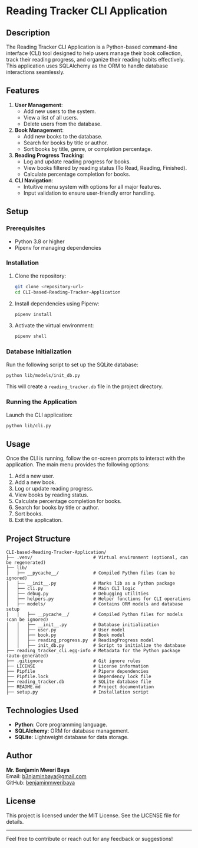 # Reading Tracker CLI Application

## Description
The Reading Tracker CLI Application is a Python-based command-line interface (CLI) tool designed to help users manage their book collection, track their reading progress, and organize their reading habits effectively. This application uses SQLAlchemy as the ORM to handle database interactions seamlessly.

## Features
1. **User Management**:
   - Add new users to the system.
   - View a list of all users.
   - Delete users from the database.
2. **Book Management**:
   - Add new books to the database.
   - Search for books by title or author.
   - Sort books by title, genre, or completion percentage.
3. **Reading Progress Tracking**:
   - Log and update reading progress for books.
   - View books filtered by reading status (To Read, Reading, Finished).
   - Calculate percentage completion for books.
4. **CLI Navigation**:
   - Intuitive menu system with options for all major features.
   - Input validation to ensure user-friendly error handling.

## Setup
### Prerequisites
- Python 3.8 or higher
- Pipenv for managing dependencies

### Installation
1. Clone the repository:
   ```bash
   git clone <repository-url>
   cd CLI-based-Reading-Tracker-Application
   ```
2. Install dependencies using Pipenv:
   ```bash
   pipenv install
   ```
3. Activate the virtual environment:
   ```bash
   pipenv shell
   ```

### Database Initialization
Run the following script to set up the SQLite database:
```bash
python lib/models/init_db.py
```
This will create a `reading_tracker.db` file in the project directory.

### Running the Application
Launch the CLI application:
```bash
python lib/cli.py
```

## Usage
Once the CLI is running, follow the on-screen prompts to interact with the application. The main menu provides the following options:
1. Add a new user.
2. Add a new book.
3. Log or update reading progress.
4. View books by reading status.
5. Calculate percentage completion for books.
6. Search for books by title or author.
7. Sort books.
0. Exit the application.

## Project Structure
```
CLI-based-Reading-Tracker-Application/
├── .venv/                       # Virtual environment (optional, can be regenerated)
├── lib/
│   ├── __pycache__/             # Compiled Python files (can be ignored)
│   ├── __init__.py              # Marks lib as a Python package
│   ├── cli.py                   # Main CLI logic
│   ├── debug.py                 # Debugging utilities
│   ├── helpers.py               # Helper functions for CLI operations
│   ├── models/                  # Contains ORM models and database setup
│   │   ├── __pycache__/         # Compiled Python files for models (can be ignored)
│   │   ├── __init__.py          # Database initialization
│   │   ├── user.py              # User model
│   │   ├── book.py              # Book model
│   │   ├── reading_progress.py  # ReadingProgress model
│   │   ├── init_db.py           # Script to initialize the database
├── reading_tracker_cli.egg-info # Metadata for the Python package (auto-generated)
├── .gitignore                   # Git ignore rules
├── LICENSE                      # License information
├── Pipfile                      # Pipenv dependencies
├── Pipfile.lock                 # Dependency lock file
├── reading_tracker.db           # SQLite database file
├── README.md                    # Project documentation
├── setup.py                     # Installation script

```

## Technologies Used
- **Python**: Core programming language.
- **SQLAlchemy**: ORM for database management.
- **SQLite**: Lightweight database for data storage.

## Author
**Mr. Benjamin Mweri Baya**  
Email: [b3njaminbaya@gmail.com](mailto:benjaminbaya@gmail.com)  
GitHub: [benjaminmweribaya](https://github.com/benjaminmweribaya)  

## License
This project is licensed under the MIT License. See the LICENSE file for details.

---
Feel free to contribute or reach out for any feedback or suggestions!

